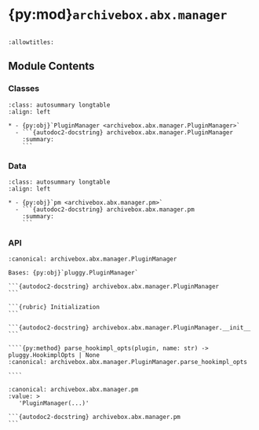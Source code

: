 # {py:mod}`archivebox.abx.manager`

```{py:module} archivebox.abx.manager
```

```{autodoc2-docstring} archivebox.abx.manager
:allowtitles:
```

## Module Contents

### Classes

````{list-table}
:class: autosummary longtable
:align: left

* - {py:obj}`PluginManager <archivebox.abx.manager.PluginManager>`
  - ```{autodoc2-docstring} archivebox.abx.manager.PluginManager
    :summary:
    ```
````

### Data

````{list-table}
:class: autosummary longtable
:align: left

* - {py:obj}`pm <archivebox.abx.manager.pm>`
  - ```{autodoc2-docstring} archivebox.abx.manager.pm
    :summary:
    ```
````

### API

`````{py:class} PluginManager(project_name: str)
:canonical: archivebox.abx.manager.PluginManager

Bases: {py:obj}`pluggy.PluginManager`

```{autodoc2-docstring} archivebox.abx.manager.PluginManager
```

```{rubric} Initialization
```

```{autodoc2-docstring} archivebox.abx.manager.PluginManager.__init__
```

````{py:method} parse_hookimpl_opts(plugin, name: str) -> pluggy.HookimplOpts | None
:canonical: archivebox.abx.manager.PluginManager.parse_hookimpl_opts

````

`````

````{py:data} pm
:canonical: archivebox.abx.manager.pm
:value: >
   'PluginManager(...)'

```{autodoc2-docstring} archivebox.abx.manager.pm
```

````
